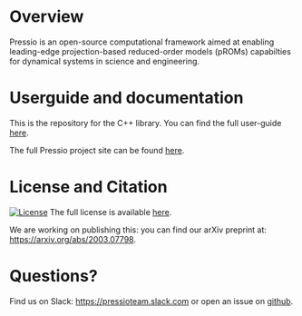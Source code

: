 
# Overview

Pressio is an open-source computational framework aimed at enabling
leading-edge projection-based reduced-order models (pROMs) capabilties
for dynamical systems in science and engineering.

<!-- [![Codecove](https://codecov.io/gh/Pressio/pressio/branch/master/graphs/badge.svg?precision=2)](https://codecov.io/gh/Pressio/pressio/branch/master) -->

# Userguide and documentation
This is the repository for the C++ library.
You can find the full user-guide [here](https://pressio.github.io/pressio/html/index.html).

The full Pressio project site can be found [here](https://pressio.github.io).

# License and Citation
[![License](https://img.shields.io/badge/License-BSD%203--Clause-blue.svg)](https://opensource.org/licenses/BSD-3-Clause)
The full license is available [here](https://pressio.github.io/various/license/).

We are working on publishing this: you can find our arXiv preprint at: https://arxiv.org/abs/2003.07798.

# Questions?
Find us on Slack: https://pressioteam.slack.com or open an issue on [github](https://github.com/Pressio/pressio).
